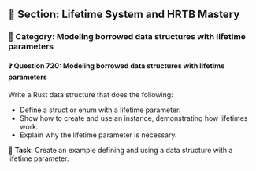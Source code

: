 ## 📘 Section: Lifetime System and HRTB Mastery  
### 🔹 Category: Modeling borrowed data structures with lifetime parameters  
#### ❓ Question 720: Modeling borrowed data structures with lifetime parameters

Write a Rust data structure that does the following:

- Define a struct or enum with a lifetime parameter.
- Show how to create and use an instance, demonstrating how lifetimes work.
- Explain why the lifetime parameter is necessary.

🔧 **Task:** Create an example defining and using a data structure with a lifetime parameter.

